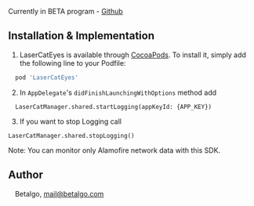 Currently in BETA program - [Github](https://github.com/betalgo/LCE-iOS-SDK)

## Installation & Implementation 
1. LaserCatEyes is available through [CocoaPods](https://cocoapods.org). To install
it, simply add the following line to your Podfile:

```ruby
  pod 'LaserCatEyes'
```

2. In ``AppDelegate``'s ``didFinishLaunchingWithOptions`` method add 
```
  LaserCatManager.shared.startLogging(appKeyId: {APP_KEY})
```

3. If you want to stop Logging call 

  ```
  LaserCatManager.shared.stopLogging()
  ```

Note: You can monitor only Alamofire network data with this SDK.

[Laser-Cat-Eyes web portal]: <https://portal.lasercateyes.com/auth/login>


## Author

<img src="https://www.betalgo.com/img/logo-dark.png" width="10px"> Betalgo, mail@betalgo.com
